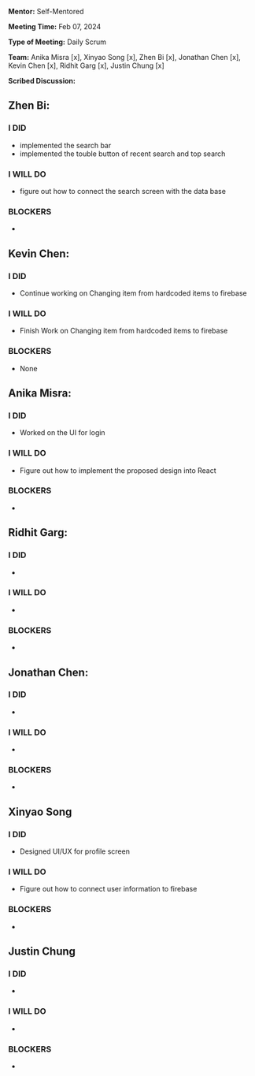 **Mentor:** Self-Mentored

**Meeting Time:** Feb 07, 2024

**Type of Meeting:** Daily Scrum

**Team:** Anika Misra [x], Xinyao Song [x], Zhen Bi [x], Jonathan Chen [x], Kevin Chen [x], Ridhit Garg [x], Justin Chung [x]

**Scribed Discussion:**

## **Zhen Bi:**  
### **I DID**  
- implemented the search bar
- implemented the touble button of recent search and top search

### **I WILL DO**  
- figure out how to connect the search screen with the data base

### **BLOCKERS**  
- 

## **Kevin Chen:**  
### **I DID**  
- Continue working on Changing item from hardcoded items to firebase

### **I WILL DO**  
- Finish Work on Changing item from hardcoded items to firebase

### **BLOCKERS**  
- None
  
## **Anika Misra:**  
### **I DID**  
- Worked on the UI for login

### **I WILL DO**  
- Figure out how to implement the proposed design into React

### **BLOCKERS**  
- 

## **Ridhit Garg:**  
### **I DID**  
- 

### **I WILL DO**  
- 

### **BLOCKERS**  
- 

## **Jonathan Chen:**  
### **I DID**  
- 

### **I WILL DO**  
- 

### **BLOCKERS**  
- 

## **Xinyao Song**  
### **I DID**  
- Designed UI/UX for profile screen 

### **I WILL DO**  
- Figure out how to connect user information to firebase 

### **BLOCKERS**  
-

## **Justin Chung**  
### **I DID**  
- 

### **I WILL DO**  
- 

### **BLOCKERS**  
-
